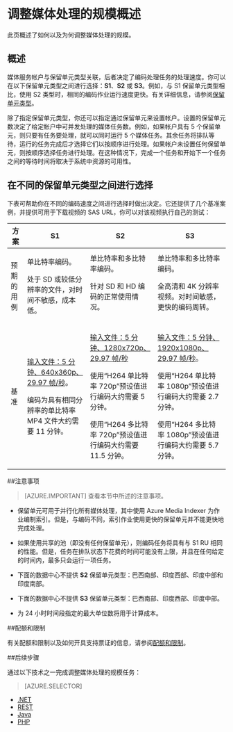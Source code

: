 <properties
    pageTitle="调整媒体处理的规模概述 | Azure"
    description="本主题概述了如何使用 Azure 媒体服务调整媒体处理的规模。"
    services="media-services"
    documentationcenter=""
    author="juliako"
    manager="erikre"
    editor="" />
<tags
    ms.assetid="780ef5c2-3bd6-4261-8540-6dee77041387"
    ms.service="media-services"
    ms.workload="media"
    ms.tgt_pltfrm="na"
    ms.devlang="na"
    ms.topic="article"
    ms.date="01/06/2017"
    wacn.date="02/24/2017"
    ms.author="juliako" />

# 调整媒体处理的规模概述
此页概述了如何以及为何调整媒体处理的规模。

## 概述

媒体服务帐户与保留单元类型关联，后者决定了编码处理任务的处理速度。你可以在以下保留单元类型之间进行选择：**S1**、**S2** 或 **S3**。例如，与 S1 保留单元类型相比，使用 S2 类型时，相同的编码作业运行速度更快。有关详细信息，请参阅[保留单元类型](https://azure.microsoft.com/blog/high-speed-encoding-with-azure-media-services/)。

除了指定保留单元类型，你还可以指定通过保留单元来设置帐户。设置的保留单元数决定了给定帐户中可并发处理的媒体任务数。例如，如果帐户具有 5 个保留单元，则只要有任务要处理，就可以同时运行 5 个媒体任务。其余任务将排队等待，运行的任务完成后才选择它们以按顺序进行处理。如果帐户未设置任何保留单元，则按顺序选择任务进行处理。在这种情况下，完成一个任务和开始下一个任务之间的等待时间将取决于系统中资源的可用性。

## 在不同的保留单元类型之间进行选择

下表可帮助你在不同的编码速度之间进行选择时做出决定。它还提供了几个基准案例，并提供可用于下载视频的 SAS URL，你可以对该视频执行自己的测试：

方案|**S1**|**S2**|**S3**|
----------|------------|----------|------------
预期的用例| <p>单比特率编码。</p><p>处于 SD 或较低分辨率的文件，对时间不敏感，成本低。|单比特率和多比特率编码。</p><p>针对 SD 和 HD 编码的正常使用情况。 |单比特率和多比特率编码。</p><p>全高清和 4K 分辨率视频。对时间敏感，更快的编码周转。 </p>
基准|<p>[输入文件：5 分钟、640x360p、29.97 帧/秒](https://wamspartners.blob.core.windows.net/for-long-term-share/Whistler_5min_360p30.mp4?sr=c&si=AzureDotComReadOnly&sig=OY0TZ%2BP2jLK7vmcQsCTAWl33GIVCu67I02pgarkCTNw%3D)。</p><p>编码为具有相同分辨率的单比特率 MP4 文件大约需要 11 分钟。</p>|<p>[输入文件：5 分钟、1280x720p、29.97 帧/秒](https://wamspartners.blob.core.windows.net/for-long-term-share/Whistler_5min_720p30.mp4?sr=c&si=AzureDotComReadOnly&sig=OY0TZ%2BP2jLK7vmcQsCTAWl33GIVCu67I02pgarkCTNw%3D)</p><p>使用“H264 单比特率 720p”预设值进行编码大约需要 5 分钟。</p><p>使用“H264 多比特率 720p”预设值进行编码大约需要 11.5 分钟。</p>|<p>[输入文件：5 分钟、1920x1080p、29.97 帧/秒](https://wamspartners.blob.core.windows.net/for-long-term-share/Whistler_5min_1080p30.mp4?sr=c&si=AzureDotComReadOnly&sig=OY0TZ%2BP2jLK7vmcQsCTAWl33GIVCu67I02pgarkCTNw%3D)。</p><p>使用“H264 单比特率 1080p”预设值进行编码大约需要 2.7 分钟。</p><p>使用“H264 多比特率 1080p”预设值进行编码大约需要 5.7 分钟。</p>

##注意事项

>[AZURE.IMPORTANT] 查看本节中所述的注意事项。

- 保留单元可用于并行化所有媒体处理，其中使用 Azure Media Indexer 为作业编制索引。但是，与编码不同，索引作业使用更快的保留单元并不能更快地完成处理。

- 如果使用共享的池（即没有任何保留单元），则编码任务将具有与 S1 RU 相同的性能。但是，任务在排队状态下花费的时间可能没有上限，并且在任何给定的时间内，最多只会运行一项任务。

- 下面的数据中心不提供 **S2** 保留单元类型：巴西南部、印度西部、印度中部和印度南部。

- 下面的数据中心不提供 **S3** 保留单元类型：巴西南部、印度西部、印度中部。

- 为 24 小时时间段指定的最大单位数将用于计算成本。


##配额和限制

有关配额和限制以及如何开具支持票证的信息，请参阅[配额和限制](/documentation/articles/media-services-quotas-and-limitations/)。

##后续步骤

通过以下技术之一完成调整媒体处理的规模任务：

> [AZURE.SELECTOR]
- [.NET](/documentation/articles/media-services-dotnet-encoding-units/)
- [REST](https://docs.microsoft.com/zh-cn/rest/api/media/operations/encodingreservedunittype)
- [Java](https://github.com/southworkscom/azure-sdk-for-media-services-java-samples)
- [PHP](https://github.com/Azure/azure-sdk-for-php/tree/master/examples/MediaServices)

<!---HONumber=Mooncake_0220_2017-->
<!--Update_Description: wording update-->